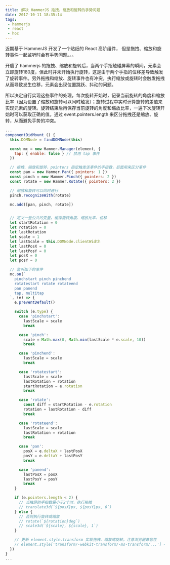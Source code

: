```yaml
---
title: 解决 HammerJS 拖拽、缩放和旋转的手势问题
date: 2017-10-11 18:35:14
tags:
 - hammerjs
 - react
 - hoc
---
```


近期基于 HammerJS 开发了一个贴纸的 React 高阶组件，
但是拖拽、缩放和旋转事件一起监听时会有手势问题。。。

<!-- more -->

开启了 hammerjs 的拖拽、缩放和旋转后，当两个手指触碰屏幕的瞬间，元素会立即旋转180度，但此时并未开始执行旋转，这是由于两个手指的位移差导致触发了旋转事件。另外拖拽和缩放、旋转事件也有冲突，执行缩放或旋转时会触发拖拽从而导致发生位移，元素会出现位置跳跃、抖动的问题。

所以决定自行实现这些事件的处理，每次旋转开始时，记录当前旋转的角度和缩放比率（因为设置了缩放和旋转可以同时触发）；旋转过程中实时计算旋转的差值来实现元素的旋转。旋转结束后再保存当前旋转的角度和缩放比率，一遍下次旋转开始时可以获取正确的值。通过 event.pointers.length 来区分拖拽还是缩放、旋转，从而避免手势的冲突。

```javascript
...
componentDidMount () {
  this.DOMNode = findDOMNode(this)

  const mc = new Hammer.Manager(element, {
    tap: { enable: false } // 禁用 tap 事件
  })

  // 拖拽、缩放和旋转，pointers 指定触发该事件的手指数，后面用来区分事件
  const pan = new Hammer.Pan({ pointers: 1 })
  const pinch = new Hammer.Pinch({ pointers: 2 })
  const rotate = new Hammer.Rotate({ pointers: 2 })

  // 缩放和旋转可以同时进行
  pinch.recognizeWith(rotate)

  mc.add([pan, pinch, rotate])


  // 定义一些公共的变量，缓存旋转角度、缩放比率、位移
  let startRotation = 0
  let rotation = 0
  let lastRotation
  let scale = 1
  let lastScale = this.DOMNode.clientWidth
  let lastPosX = 0
  let lastPosY = 0
  let posX = 0
  let posY = 0

  // 监听如下的事件
  mc.on(`
    pinchstart pinch pinchend
    rotatestart rotate rotateend
    pan panend
    tap, multitap
  `, (e) => {
    e.preventDefault()

    switch (e.type) {
      case 'pinchstart':
        lastScale = scale
        break

      case 'pinch':
        scale = Math.max(0, Math.min(lastScale * e.scale, 10))
        break

      case 'pinchend':
        lastScale = scale
        break

      case 'rotatestart':
        lastScale = scale
        lastRotation = rotation
        startRotation = e.rotation
        break

      case 'rotate':
        const diff = startRotation - e.rotation
        rotation = lastRotation - diff
        break

      case 'rotateend':
        lastScale = scale
        lastRotation = rotation
        break

      case 'pan':
        posX = e.deltaX + lastPosX
        posY = e.deltaY + lastPosY
        break

      case 'panend':
        lastPosX = posX
        lastPosY = posY
        break
    }

    if (e.pointers.length < 2) {
      // 当触屏的手指数量小于2个时，执行拖拽
      // translate3d(`${posX}px, ${posY}px, 0`)
    } else {
      // 否则执行旋转或缩放
      // rotate(`${rotation}deg`)
      // scale3d(`${scale}, ${scale}, 1`)
    }

    // 更新 element.style.transform 实现拖拽、缩放或旋转，注意浏览器兼容性
    // element.style['transform/-webkit-transform/-ms-transform/...'] = translate3d rotate scale3d
  })
}
...
```
